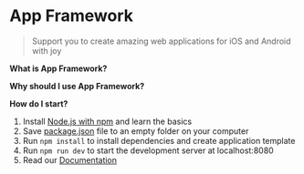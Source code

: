 # App Framework
> Support you to create amazing web applications for iOS and Android with joy


**What is App Framework?**


**Why should I use App Framework?**


**How do I start?**

1. Install [Node.js with npm](https://docs.npmjs.com/getting-started/what-is-npm) and learn the basics
2. Save [package.json](https://raw.githubusercontent.com/scriptPilot/app-framework/master/demo-app/package.json) file to an empty folder on your computer
3. Run `npm install` to install dependencies and create application template
4. Run `npm run dev` to start the development server at localhost:8080
5. Read our [Documentation](https://github.com/scriptPilot/app-framework/blob/documentation/docuLong.md)
